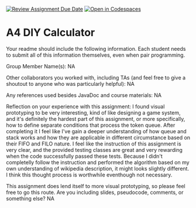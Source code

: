 [![Review Assignment Due Date](https://classroom.github.com/assets/deadline-readme-button-22041afd0340ce965d47ae6ef1cefeee28c7c493a6346c4f15d667ab976d596c.svg)](https://classroom.github.com/a/KOcNqCT3)
[![Open in Codespaces](https://classroom.github.com/assets/launch-codespace-2972f46106e565e64193e422d61a12cf1da4916b45550586e14ef0a7c637dd04.svg)](https://classroom.github.com/open-in-codespaces?assignment_repo_id=18547472)
# A4 DIY Calculator

Your readme should include the following information. Each student needs to submit all of this information themselves, even when pair programming. 

Group Member Name(s): NA

Other collaborators you worked with, including TAs (and feel free to give a shoutout to anyone who was particularly helpful): NA

Any references used besides JavaDoc and course materials: NA

Reflection on your experience with this assignment: 
I found visual prototyping to be very interesting, kind of like designing a game system, and it's definitely the hardest part of this assignment, or more specifically, how to define separate conditions that process the token queue. After completing it I feel like I've gain a deeper understanding of how queue and stack works and how they are applicable in different circumstance based on their FIFO and FILO nature. I feel like the instruction of this assignment is very clear, and the provided testing classes are great and very rewarding when the code successfully passed these tests. Because I didn't completelly follow the instruction and performed the algorithm based on my own understanding of wikipedia description, it might looks slightly different. I think this thought process is worthwhile eventhough not necessary.

This assignment does lend itself to more visual prototyping, so please feel free to go this route. Are you including slides, pseudocode, comments, or something else? NA

